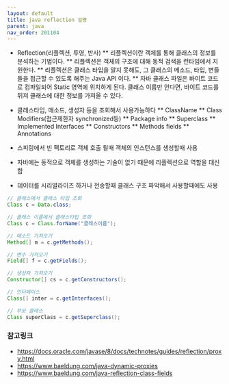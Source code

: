 ```yaml
---
layout: default
title: java reflection 설명
parent: java
nav_order: 201104
---
```


* Reflection(리플렉션, 투영, 반사)
  ** 리플렉션이란 객체를 통해 클래스의 정보를 분석하는 기법이다.
  ** 리플렉션은 객체의 구조에 대해 동적 검색을 런타임에서 지원한다.
  ** 리플렉션은 클래스 타입을 알지 못해도, 그 클래스의 메소드, 타입, 변들들을 접근할 수 있도록 해주는 Java API 이다.
  ** 자바 클래스 파일은 바이트 코드로 컴파일되어 Static 영역에 위치하게 된다. 클래스 이름만 안다면, 바이트 코드를 뒤져 클래스에 대한 정보를 가져올 수 있다.


* 클래스타입, 메소드, 생성자 등을 조회해서 사용가능하다
  ** ClassName
  ** Class Modifiers(접근제한자 synchronized등)
  ** Package info
  ** Superclass
  ** Implemented Interfaces
  ** Constructors
  ** Methods fields
  ** Annotations


* 스피링에서 빈 팩토리로 객체 호출 될때 객체의 인스턴스를 생성할때 사용
* 자바에는 동적으로 객체를 생성하는 기술이 없기 때문에 리플렉션으로 역할을 대신함
* 데이터를 시리얼라이즈 하거나 전송할때 클래스 구조 파악해서 사용할때에도 사용

```java
// 클래스에서 클래스 타입 조회
Class c = Data.class;

// 클래스 이름에서 클래스타입 조회
Class c = Class.forName("클래스이름");

// 메소드 가져오기
Method[] m = c.getMethods();

// 변수 가져오기
Field[] f = c.getFields();

// 생성자 가져오기
Constructor[] cs = c.getConstructors();

// 인터페이스
Class[] inter = c.getInterfaces();

// 부모 클래스
Class superClass = c.getSuperclass();
```

### 참고링크
* https://docs.oracle.com/javase/8/docs/technotes/guides/reflection/proxy.html
* https://www.baeldung.com/java-dynamic-proxies
* https://www.baeldung.com/java-reflection-class-fields
